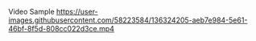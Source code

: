 

Video Sample
https://user-images.githubusercontent.com/58223584/136324205-aeb7e984-5e61-46bf-8f5d-808cc022d3ce.mp4


